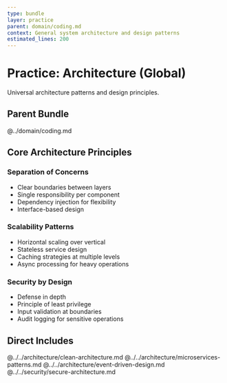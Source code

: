 ```yaml
---
type: bundle
layer: practice
parent: domain/coding.md
context: General system architecture and design patterns
estimated_lines: 200
---
```

# Practice: Architecture (Global)

Universal architecture patterns and design principles.

## Parent Bundle
@../domain/coding.md

## Core Architecture Principles

### Separation of Concerns
- Clear boundaries between layers
- Single responsibility per component
- Dependency injection for flexibility
- Interface-based design

### Scalability Patterns
- Horizontal scaling over vertical
- Stateless service design
- Caching strategies at multiple levels
- Async processing for heavy operations

### Security by Design
- Defense in depth
- Principle of least privilege
- Input validation at boundaries
- Audit logging for sensitive operations

## Direct Includes
@../../architecture/clean-architecture.md
@../../architecture/microservices-patterns.md
@../../architecture/event-driven-design.md
@../../security/secure-architecture.md